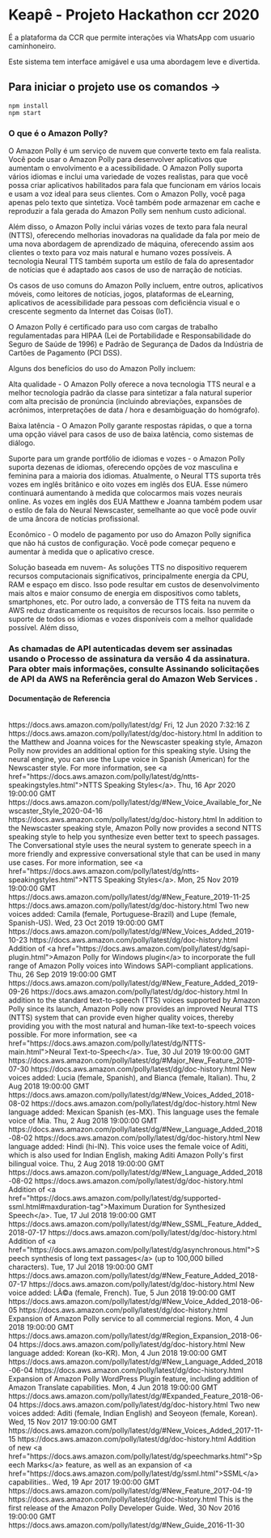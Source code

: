 # Keapê - Projeto Hackathon ccr 2020

<p>É a plataforma da CCR que permite interações via WhatsApp com usuario caminhoneiro.</p>
<p>Este sistema tem interface amigável e usa uma abordagem leve e divertida.</p>

## Para iniciar o projeto use os comandos ->

`npm install`\
`npm start`

<h3>O que é o Amazon Polly?</h3>

O Amazon Polly é um serviço de nuvem que converte texto em fala realista. Você pode usar o Amazon Polly para desenvolver aplicativos que aumentam o envolvimento e a acessibilidade. O Amazon Polly suporta vários idiomas e inclui uma variedade de vozes realistas, para que você possa criar aplicativos habilitados para fala que funcionam em vários locais e usam a voz ideal para seus clientes. Com o Amazon Polly, você paga apenas pelo texto que sintetiza. Você também pode armazenar em cache e reproduzir a fala gerada do Amazon Polly sem nenhum custo adicional.

Além disso, o Amazon Polly inclui várias vozes de texto para fala neural (NTTS), oferecendo melhorias inovadoras na qualidade da fala por meio de uma nova abordagem de aprendizado de máquina, oferecendo assim aos clientes o texto para voz mais natural e humano vozes possíveis. A tecnologia Neural TTS também suporta um estilo de fala do apresentador de notícias que é adaptado aos casos de uso de narração de notícias.

Os casos de uso comuns do Amazon Polly incluem, entre outros, aplicativos móveis, como leitores de notícias, jogos, plataformas de eLearning, aplicativos de acessibilidade para pessoas com deficiência visual e o crescente segmento da Internet das Coisas (IoT).

O Amazon Polly é certificado para uso com cargas de trabalho regulamentadas para HIPAA (Lei de Portabilidade e Responsabilidade do Seguro de Saúde de 1996) e Padrão de Segurança de Dados da Indústria de Cartões de Pagamento (PCI DSS).

Alguns dos benefícios do uso do Amazon Polly incluem:

Alta qualidade - O Amazon Polly oferece a nova tecnologia TTS neural e a melhor tecnologia padrão da classe para sintetizar a fala natural superior com alta precisão de pronúncia (incluindo abreviações, expansões de acrônimos, interpretações de data / hora e desambiguação do homógrafo).

 

Baixa latência - O Amazon Polly garante respostas rápidas, o que a torna uma opção viável para casos de uso de baixa latência, como sistemas de diálogo.

 

Suporte para um grande portfólio de idiomas e vozes - o Amazon Polly suporta dezenas de idiomas, oferecendo opções de voz masculina e feminina para a maioria dos idiomas. Atualmente, o Neural TTS suporta três vozes em inglês britânico e oito vozes em inglês dos EUA. Esse número continuará aumentando à medida que colocarmos mais vozes neurais online. As vozes em inglês dos EUA Matthew e Joanna também podem usar o estilo de fala do Neural Newscaster, semelhante ao que você pode ouvir de uma âncora de notícias profissional.

 

Econômico - O modelo de pagamento por uso do Amazon Polly significa que não há custos de configuração. Você pode começar pequeno e aumentar à medida que o aplicativo cresce.

 

Solução baseada em nuvem- As soluções TTS no dispositivo requerem recursos computacionais significativos, principalmente energia da CPU, RAM e espaço em disco. Isso pode resultar em custos de desenvolvimento mais altos e maior consumo de energia em dispositivos como tablets, smartphones, etc. Por outro lado, a conversão de TTS feita na nuvem da AWS reduz drasticamente os requisitos de recursos locais. Isso permite o suporte de todos os idiomas e vozes disponíveis com a melhor qualidade possível. Além disso,

<h3> As chamadas de API autenticadas devem ser assinadas usando o Processo de assinatura da versão 4 da assinatura. Para obter mais informações, consulte Assinando solicitações de API da AWS na Referência geral do Amazon Web Services .</h3>

<h4>Documentação de Referencia</h4><br>
<?xml version="1.0" encoding="UTF-8"?>
<rss version="2.0">
   <channel>
      <title>Document History for Amazon Polly</title>
      <link>https://docs.aws.amazon.com/polly/latest/dg/</link>
      <description/>
      <lastBuildDate>Fri, 12 Jun 2020 7:32:16 Z</lastBuildDate>
      <item>
         <title>New Voice Available for Newscaster Style</title>
         <link>https://docs.aws.amazon.com/polly/latest/dg/doc-history.html</link>
         <description>In addition to the Matthew and Joanna voices for the Newscaster speaking style, Amazon Polly now provides an additional option for this speaking style.
                    Using the neural engine, you can use the Lupe voice in Spanish (American) for the Newscaster style. For more information, see &lt;a href="https://docs.aws.amazon.com/polly/latest/dg/ntts-speakingstyles.html"&gt;NTTS Speaking Styles&lt;/a&gt;.</description>
         <pubDate>Thu, 16 Apr 2020 19:00:00 GMT</pubDate>
         <guid isPermaLink="false">https://docs.aws.amazon.com/polly/latest/dg/#New_Voice_Available_for_Newscaster_Style_2020-04-16</guid>
      </item>
      <item>
         <title>New Feature</title>
         <link>https://docs.aws.amazon.com/polly/latest/dg/doc-history.html</link>
         <description>In addition to the Newscaster speaking style, Amazon Polly now provides a second NTTS speaking style to help you synthesize even better text to speech 
                    passages. The Conversational style uses the neural system to generate speech in a more friendly and expressive conversational style that can be 
                    used in many use cases. For more information, see &lt;a href="https://docs.aws.amazon.com/polly/latest/dg/ntts-speakingstyles.html"&gt;NTTS Speaking Styles&lt;/a&gt;.</description>
         <pubDate>Mon, 25 Nov 2019 19:00:00 GMT</pubDate>
         <guid isPermaLink="false">https://docs.aws.amazon.com/polly/latest/dg/#New_Feature_2019-11-25</guid>
      </item>
      <item>
         <title>New Voices Added</title>
         <link>https://docs.aws.amazon.com/polly/latest/dg/doc-history.html</link>
         <description>Two new voices added:  Camila (female, Portuguese-Brazil) and Lupe (female, Spanish-US).</description>
         <pubDate>Wed, 23 Oct 2019 19:00:00 GMT</pubDate>
         <guid isPermaLink="false">https://docs.aws.amazon.com/polly/latest/dg/#New_Voices_Added_2019-10-23</guid>
      </item>
      <item>
         <title>New Feature Added</title>
         <link>https://docs.aws.amazon.com/polly/latest/dg/doc-history.html</link>
         <description>Addition of &lt;a href="https://docs.aws.amazon.com/polly/latest/dg/sapi-plugin.html"&gt;Amazon Polly for Windows plugin&lt;/a&gt; to incorporate the 
                    full range of Amazon Polly voices into Windows SAPI-compliant applications.</description>
         <pubDate>Thu, 26 Sep 2019 19:00:00 GMT</pubDate>
         <guid isPermaLink="false">https://docs.aws.amazon.com/polly/latest/dg/#New_Feature_Added_2019-09-26</guid>
      </item>
      <item>
         <title>Major New Feature</title>
         <link>https://docs.aws.amazon.com/polly/latest/dg/doc-history.html</link>
         <description>In addition to the standard text-to-speech (TTS) voices supported by Amazon Polly since its launch, Amazon Polly now 
                    provides an improved Neural TTS (NTTS) system that can provide even higher quality voices, thereby providing you with the 
                    most natural and human-like text-to-speech voices possible. For more information, see &lt;a href="https://docs.aws.amazon.com/polly/latest/dg/NTTS-main.html"&gt;Neural Text-to-Speech&lt;/a&gt;.</description>
         <pubDate>Tue, 30 Jul 2019 19:00:00 GMT</pubDate>
         <guid isPermaLink="false">https://docs.aws.amazon.com/polly/latest/dg/#Major_New_Feature_2019-07-30</guid>
      </item>
      <item>
         <title>New Voices Added</title>
         <link>https://docs.aws.amazon.com/polly/latest/dg/doc-history.html</link>
         <description>New voices added:  Lucia (female, Spanish), and Bianca (female, Italian).</description>
         <pubDate>Thu, 2 Aug 2018 19:00:00 GMT</pubDate>
         <guid isPermaLink="false">https://docs.aws.amazon.com/polly/latest/dg/#New_Voices_Added_2018-08-02</guid>
      </item>
      <item>
         <title>New Language Added</title>
         <link>https://docs.aws.amazon.com/polly/latest/dg/doc-history.html</link>
         <description>New language added:  Mexican Spanish (es-MX). This language uses the female voice of Mia.</description>
         <pubDate>Thu, 2 Aug 2018 19:00:00 GMT</pubDate>
         <guid isPermaLink="false">https://docs.aws.amazon.com/polly/latest/dg/#New_Language_Added_2018-08-02</guid>
      </item>
      <item>
         <title>New Language Added</title>
         <link>https://docs.aws.amazon.com/polly/latest/dg/doc-history.html</link>
         <description>New language added:  Hindi (hi-IN). This voice uses the female voice of Aditi, which is also used for Indian English,
                    making Aditi Amazon Polly's first bilingual voice.</description>
         <pubDate>Thu, 2 Aug 2018 19:00:00 GMT</pubDate>
         <guid isPermaLink="false">https://docs.aws.amazon.com/polly/latest/dg/#New_Language_Added_2018-08-02</guid>
      </item>
      <item>
         <title>New SSML Feature Added</title>
         <link>https://docs.aws.amazon.com/polly/latest/dg/doc-history.html</link>
         <description>Addition of &lt;a href="https://docs.aws.amazon.com/polly/latest/dg/supported-ssml.html#maxduration-tag"&gt;Maximum Duration for Synthesized Speech&lt;/a&gt;.</description>
         <pubDate>Tue, 17 Jul 2018 19:00:00 GMT</pubDate>
         <guid isPermaLink="false">https://docs.aws.amazon.com/polly/latest/dg/#New_SSML_Feature_Added_2018-07-17</guid>
      </item>
      <item>
         <title>New Feature Added</title>
         <link>https://docs.aws.amazon.com/polly/latest/dg/doc-history.html</link>
         <description>Addition of &lt;a href="https://docs.aws.amazon.com/polly/latest/dg/asynchronous.html"&gt;Speech synthesis of long text passages&lt;/a&gt; (up to 100,000 billed characters).</description>
         <pubDate>Tue, 17 Jul 2018 19:00:00 GMT</pubDate>
         <guid isPermaLink="false">https://docs.aws.amazon.com/polly/latest/dg/#New_Feature_Added_2018-07-17</guid>
      </item>
      <item>
         <title>New Voice Added</title>
         <link>https://docs.aws.amazon.com/polly/latest/dg/doc-history.html</link>
         <description>New voice added:  LÃ©a (female, French).</description>
         <pubDate>Tue, 5 Jun 2018 19:00:00 GMT</pubDate>
         <guid isPermaLink="false">https://docs.aws.amazon.com/polly/latest/dg/#New_Voice_Added_2018-06-05</guid>
      </item>
      <item>
         <title>Region Expansion</title>
         <link>https://docs.aws.amazon.com/polly/latest/dg/doc-history.html</link>
         <description>Expansion of Amazon Polly service to all commercial regions.</description>
         <pubDate>Mon, 4 Jun 2018 19:00:00 GMT</pubDate>
         <guid isPermaLink="false">https://docs.aws.amazon.com/polly/latest/dg/#Region_Expansion_2018-06-04</guid>
      </item>
      <item>
         <title>New Language Added</title>
         <link>https://docs.aws.amazon.com/polly/latest/dg/doc-history.html</link>
         <description>New language added: Korean (ko-KR).</description>
         <pubDate>Mon, 4 Jun 2018 19:00:00 GMT</pubDate>
         <guid isPermaLink="false">https://docs.aws.amazon.com/polly/latest/dg/#New_Language_Added_2018-06-04</guid>
      </item>
      <item>
         <title>Expanded Feature</title>
         <link>https://docs.aws.amazon.com/polly/latest/dg/doc-history.html</link>
         <description>Expansion of Amazon Polly WordPress Plugin feature, including addition of Amazon Translate capabilities.</description>
         <pubDate>Mon, 4 Jun 2018 19:00:00 GMT</pubDate>
         <guid isPermaLink="false">https://docs.aws.amazon.com/polly/latest/dg/#Expanded_Feature_2018-06-04</guid>
      </item>
      <item>
         <title>New Voices Added</title>
         <link>https://docs.aws.amazon.com/polly/latest/dg/doc-history.html</link>
         <description>Two new voices added:  Aditi (female, Indian English) and Seoyeon (female, Korean).</description>
         <pubDate>Wed, 15 Nov 2017 19:00:00 GMT</pubDate>
         <guid isPermaLink="false">https://docs.aws.amazon.com/polly/latest/dg/#New_Voices_Added_2017-11-15</guid>
      </item>
      <item>
         <title>New Feature</title>
         <link>https://docs.aws.amazon.com/polly/latest/dg/doc-history.html</link>
         <description>Addition of new &lt;a href="https://docs.aws.amazon.com/polly/latest/dg/speechmarks.html"&gt;Speech Marks&lt;/a&gt; feature, as well 
                    as an expansion of &lt;a href="https://docs.aws.amazon.com/polly/latest/dg/ssml.html"&gt;SSML&lt;/a&gt; capabilities..</description>
         <pubDate>Wed, 19 Apr 2017 19:00:00 GMT</pubDate>
         <guid isPermaLink="false">https://docs.aws.amazon.com/polly/latest/dg/#New_Feature_2017-04-19</guid>
      </item>
      <item>
         <title>New Guide</title>
         <link>https://docs.aws.amazon.com/polly/latest/dg/doc-history.html</link>
         <description>This is the first release of the Amazon Polly Developer Guide.</description>
         <pubDate>Wed, 30 Nov 2016 19:00:00 GMT</pubDate>
         <guid isPermaLink="false">https://docs.aws.amazon.com/polly/latest/dg/#New_Guide_2016-11-30</guid>
      </item>
   </channel>
</rss>
